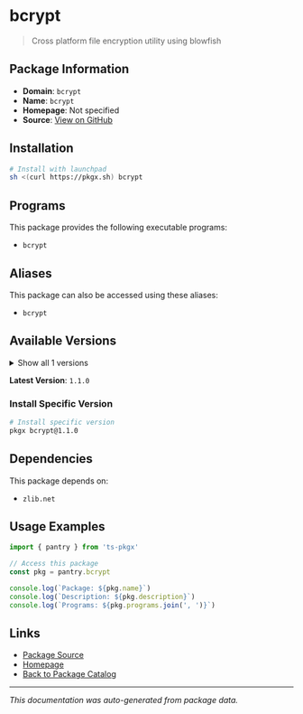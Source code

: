 # bcrypt

> Cross platform file encryption utility using blowfish

## Package Information

- **Domain**: `bcrypt`
- **Name**: `bcrypt`
- **Homepage**: Not specified
- **Source**: [View on GitHub](https://github.com/pkgxdev/pantry/tree/main/projects/bcrypt.sourceforge.net/package.yml)

## Installation

```bash
# Install with launchpad
sh <(curl https://pkgx.sh) bcrypt
```

## Programs

This package provides the following executable programs:

- `bcrypt`

## Aliases

This package can also be accessed using these aliases:

- `bcrypt`

## Available Versions

<details>
<summary>Show all 1 versions</summary>

- `1.1.0`

</details>

**Latest Version**: `1.1.0`

### Install Specific Version

```bash
# Install specific version
pkgx bcrypt@1.1.0
```

## Dependencies

This package depends on:

- `zlib.net`

## Usage Examples

```typescript
import { pantry } from 'ts-pkgx'

// Access this package
const pkg = pantry.bcrypt

console.log(`Package: ${pkg.name}`)
console.log(`Description: ${pkg.description}`)
console.log(`Programs: ${pkg.programs.join(', ')}`)
```

## Links

- [Package Source](https://github.com/pkgxdev/pantry/tree/main/projects/bcrypt.sourceforge.net/package.yml)
- [Homepage](#)
- [Back to Package Catalog](../package-catalog.md)

---

*This documentation was auto-generated from package data.*
